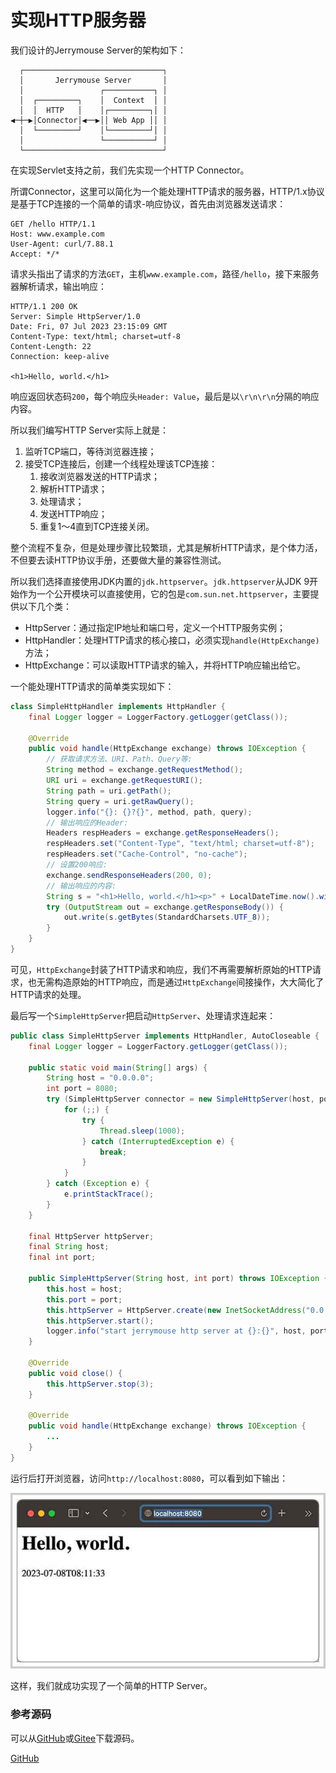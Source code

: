 # 实现HTTP服务器

我们设计的Jerrymouse Server的架构如下：

```ascii
  ┌───────────────────────────────┐
  │       Jerrymouse Server       │
  │                 ┌───────────┐ │
  │  ┌─────────┐    │  Context  │ │
  │  │  HTTP   │    │┌─────────┐│ │
◀─┼─▶│Connector│◀──▶││ Web App ││ │
  │  └─────────┘    │└─────────┘│ │
  │                 └───────────┘ │
  └───────────────────────────────┘
```

在实现Servlet支持之前，我们先实现一个HTTP Connector。

所谓Connector，这里可以简化为一个能处理HTTP请求的服务器，HTTP/1.x协议是基于TCP连接的一个简单的请求-响应协议，首先由浏览器发送请求：

```plain
GET /hello HTTP/1.1
Host: www.example.com
User-Agent: curl/7.88.1
Accept: */*

```

请求头指出了请求的方法`GET`，主机`www.example.com`，路径`/hello`，接下来服务器解析请求，输出响应：

```plain
HTTP/1.1 200 OK
Server: Simple HttpServer/1.0
Date: Fri, 07 Jul 2023 23:15:09 GMT
Content-Type: text/html; charset=utf-8
Content-Length: 22
Connection: keep-alive

<h1>Hello, world.</h1>
```

响应返回状态码`200`，每个响应头`Header: Value`，最后是以`\r\n\r\n`分隔的响应内容。

所以我们编写HTTP Server实际上就是：

1. 监听TCP端口，等待浏览器连接；
2. 接受TCP连接后，创建一个线程处理该TCP连接：
    1. 接收浏览器发送的HTTP请求；
    2. 解析HTTP请求；
    3. 处理请求；
    4. 发送HTTP响应；
    5. 重复1～4直到TCP连接关闭。

整个流程不复杂，但是处理步骤比较繁琐，尤其是解析HTTP请求，是个体力活，不但要去读HTTP协议手册，还要做大量的兼容性测试。

所以我们选择直接使用JDK内置的`jdk.httpserver`。`jdk.httpserver`从JDK 9开始作为一个公开模块可以直接使用，它的包是`com.sun.net.httpserver`，主要提供以下几个类：

- HttpServer：通过指定IP地址和端口号，定义一个HTTP服务实例；
- HttpHandler：处理HTTP请求的核心接口，必须实现`handle(HttpExchange)`方法；
- HttpExchange：可以读取HTTP请求的输入，并将HTTP响应输出给它。

一个能处理HTTP请求的简单类实现如下：

```java
class SimpleHttpHandler implements HttpHandler {
    final Logger logger = LoggerFactory.getLogger(getClass());

    @Override
    public void handle(HttpExchange exchange) throws IOException {
        // 获取请求方法、URI、Path、Query等:
        String method = exchange.getRequestMethod();
        URI uri = exchange.getRequestURI();
        String path = uri.getPath();
        String query = uri.getRawQuery();
        logger.info("{}: {}?{}", method, path, query);
        // 输出响应的Header:
        Headers respHeaders = exchange.getResponseHeaders();
        respHeaders.set("Content-Type", "text/html; charset=utf-8");
        respHeaders.set("Cache-Control", "no-cache");
        // 设置200响应:
        exchange.sendResponseHeaders(200, 0);
        // 输出响应的内容:
        String s = "<h1>Hello, world.</h1><p>" + LocalDateTime.now().withNano(0) + "</p>";
        try (OutputStream out = exchange.getResponseBody()) {
            out.write(s.getBytes(StandardCharsets.UTF_8));
        }
    }
}
```

可见，`HttpExchange`封装了HTTP请求和响应，我们不再需要解析原始的HTTP请求，也无需构造原始的HTTP响应，而是通过`HttpExchange`间接操作，大大简化了HTTP请求的处理。

最后写一个`SimpleHttpServer`把启动`HttpServer`、处理请求连起来：

```java
public class SimpleHttpServer implements HttpHandler, AutoCloseable {
    final Logger logger = LoggerFactory.getLogger(getClass());

    public static void main(String[] args) {
        String host = "0.0.0.0";
        int port = 8080;
        try (SimpleHttpServer connector = new SimpleHttpServer(host, port)) {
            for (;;) {
                try {
                    Thread.sleep(1000);
                } catch (InterruptedException e) {
                    break;
                }
            }
        } catch (Exception e) {
            e.printStackTrace();
        }
    }

    final HttpServer httpServer;
    final String host;
    final int port;

    public SimpleHttpServer(String host, int port) throws IOException {
        this.host = host;
        this.port = port;
        this.httpServer = HttpServer.create(new InetSocketAddress("0.0.0.0", 8080), 0, "/", this);
        this.httpServer.start();
        logger.info("start jerrymouse http server at {}:{}", host, port);
    }

    @Override
    public void close() {
        this.httpServer.stop(3);
    }

    @Override
    public void handle(HttpExchange exchange) throws IOException {
        ...
    }
}
```

运行后打开浏览器，访问`http://localhost:8080`，可以看到如下输出：

![simple-http-server](simple-http-server.jpg)

这样，我们就成功实现了一个简单的HTTP Server。

### 参考源码

可以从[GitHub](https://github.com/michaelliao/jerrymouse/tree/main/step-by-step/simple-http-server)或[Gitee](https://gitee.com/liaoxuefeng/jerrymouse/tree/main/step-by-step/simple-http-server)下载源码。

<a class="git-explorer" href="https://github.com/michaelliao/jerrymouse/tree/main/step-by-step/simple-http-server">GitHub</a>
